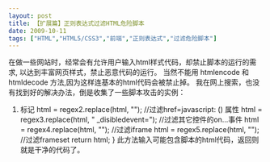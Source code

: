 ```yaml
---
layout: post
title: 【扩展篇】正则表达式过滤HTML危险脚本		
date: 2009-10-11
tags: ["HTML","HTML5/CSS3","前端","正则表达式","过滤危险脚本"]
---
```


在做一些网站时，经常会有允许用户输入html样式代码，却禁止脚本的运行的需求, 以达到丰富网页样式，禁止恶意代码的运行。
当然不能用 htmlencode 和 htmldecode 方法,因为这样连基本的html代码会被禁止掉。
我在网上搜索，也没有找到好的解决办法，倒是收集了一些脚本攻击的实例：
1. <script>标记中包含的代码
2. <a href=javascript:...中的代码
3. 其它基本控件的 on...事件中的代码
4. iframe 和 frameset 中载入其它页面造成的攻击
有了这些资料后，事情就简单多了，写一个简单的方法，用正则表达式把以上符合几点的代码替换掉:
public string wipescript(string html)
{
system.text.regulare-xpressions.regex regex1 = new system.text.regulare-xpressions.regex(@"<script[\s\s]+</script *>",system.text.regulare-xpressions.regexoptions.ignorecase);
system.text.regulare-xpressions.regex regex2 = new system.text.regulare-xpressions.regex(@" href *= *[\s\s]*script *:",system.text.regulare-xpressions.regexoptions.ignorecase);
system.text.regulare-xpressions.regex regex3 = new system.text.regulare-xpressions.regex(@" on[\s\s]*=",system.text.regulare-xpressions.regexoptions.ignorecase);
system.text.regulare-xpressions.regex regex4 = new system.text.regulare-xpressions.regex(@"<iframe[\s\s]+</iframe *>",system.text.regulare-xpressions.regexoptions.ignorecase);
system.text.regulare-xpressions.regex regex5 = new system.text.regulare-xpressions.regex(@"<frameset[\s\s]+</frameset *>",system.text.regulare-xpressions.regexoptions.ignorecase);
html = regex1.replace(html, ""); //过滤<script></script>标记
html = regex2.replace(html, ""); //过滤href=javascript: (<a>) 属性
html = regex3.replace(html, " _disibledevent="); //过滤其它控件的on...事件
html = regex4.replace(html, ""); //过滤iframe
html = regex5.replace(html, ""); //过滤frameset
return html;
}
此方法输入可能包含脚本的html代码，返回则就是干净的代码了。		